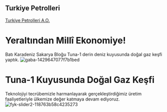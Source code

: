 ## Turkiye Petrolleri
[Turkiye Petrolleri A.O.](https://www.tpao.gov.tr/)


# Yeraltından Millî Ekonomiye!
Batı Karadeniz Sakarya Bloğu Tuna-1 derin deniz kuyusunda doğal gaz keşfi yaptık.
![gaba-1429647077f7b1bed](https://github.com/user-attachments/assets/e944dcae-2eff-4a8f-be82-f114f97d0c6e)

# Tuna-1 Kuyusunda Doğal Gaz Keşfi
Teknolojiyi tecrübemizle harmanlayarak gerçekleştirdiğimiz üretim faaliyetleriyle ülkemize değer katmaya devam ediyoruz.
![fyk-slider2-118763b58c4235273](https://github.com/user-attachments/assets/b513b266-66eb-4775-8700-b725ad5d1199)
